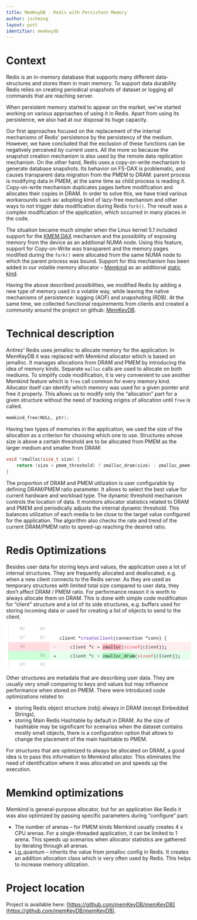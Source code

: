 ```yaml
---
title: MemKeyDB - Redis with Persistent Memory
author: jschmieg
layout: post
identifier: memkeydb
---
```



# Context

Redis is an in-memory database that supports many different data-structures and stores them in main memory. To support data durability Redis relies on creating periodical snapshots of dataset or logging all commands that are reaching server.

When persistent memory started to appear on the market, we've started working on various approaches of using it in Redis. Apart from using its persistence, we also had at our disposal its huge capacity.

Our first approaches focused on the replacement of the internal mechanisms of Redis' persistence by the persistency of the medium. However, we have concluded that the exclusion of these functions can be negatively perceived by current users. All the more so because the snapshot creation mechanism is also used by the remote data replication mechanism. On the other hand, Redis uses a copy-on-write mechanism to generate database snapshots. Its behavior on FS-DAX is problematic, and causes transparent data migration from the PMEM to DRAM: parent process is modifying data in PMEM, at the same time as child process is reading it. Copy-on-write mechanism duplicates pages before modification and allocates their copies in DRAM. In order to solve this, we have tried various workarounds such as: adopting kind of lazy-free mechanism and other ways to not trigger data modification during Redis `fork()`. The result was a complex modification of the application, which occurred in many places in the code.

The situation became much simpler when the Linux kernel 5.1 included support for the [KMEM DAX](https://patchwork.kernel.org/cover/10829019/) mechanism and the possibility of exposing memory from the device as an additional NUMA node. Using this feature, support for Copy-on-Write was transparent and the memory pages modified during the `fork()` were allocated from the same NUMA node to which the parent process was bound. Support for this mechanism has been added in our volatile memory allocator – [Memkind](https://pmem.io/2020/01/20/libmemkind.html) as an additional [static kind](https://pmem.io/2020/01/20/memkind-dax-kmem.html).

Having the above described possibilities, we modified Redis by adding a new type of memory used in a volatile way, while leaving the native mechanisms of persistence: logging (AOF) and snapshoting (RDB). At the same time, we collected functional requirements from clients and created a community around the project on github: [MemKeyDB](https://github.com/memKeyDB/memKeyDB).

# Technical description

Antirez’ Redis uses jemalloc to allocate memory for the application. In MemKeyDB it was replaced with Memkind allocator which is based on jemalloc. It manages allocations from DRAM and PMEM by introducing the idea of memory kinds. Separate `malloc` calls are used to allocate on both mediums. To simplify code modification, it is very convenient to use another Memkind feature which is `free` call common for every memory kind. Allocator itself can identify which memory was used for a given pointer and free it properly. This allows us to modify only the “allocation” part for a given structure without the need of tracking origins of allocation until `free` is called.
```c
memkind_free(NULL, ptr);
```
Having two types of memories in the application, we used the size of the allocation as a criterion for choosing which one to use. Structures whose size is above a certain threshold are to be allocated from PMEM as the larger medium and smaller from DRAM:
```c
void *zmalloc(size_t size) {
    return (size < pmem_threshold) ? zmalloc_dram(size) : zmalloc_pmem(size);
}
```
The proportion of DRAM and PMEM utilization is user configurable by defining DRAM/PMEM ratio parameter. It allows to select the best value for current hardware and workload type. The dynamic threshold mechanism controls the location of data. It monitors allocator statistics related to DRAM and PMEM and periodically adjusts the internal dynamic threshold. This balances utilization of each media to be close to the target value configured for the application. The algorithm also checks the rate and trend of the current DRAM/PMEM ratio to speed-up reaching the desired ratio.

# Redis Optimizations

Besides user data for storing keys and values, the application uses a lot of internal structures. They are frequently allocated and deallocated, e.g. when a new client connects to the Redis server. As they are used as temporary structures with limited total size compared to user data, they don’t affect DRAM / PMEM ratio. For performance reason it is worth to always allocate them on DRAM. This is done with simple code modification for “client” structure and a lot of its side structures, e.g. buffers used for storing incoming data or used for creating a list of objects to send to the client.

![Client optimization](/assets/memkeydb_client.png)

Other structures are metadata that are describing user data. They are usually very small comparing to keys and values but may influence performance when stored on PMEM. There were introduced code optimizations related to:
* storing Redis object structure (robj) always in DRAM (except Embedded Strings),
* storing Main Redis Hashtable by default in DRAM. As the size of hashtable may be significant for scenarios when the dataset contains mostly small objects, there is a configuration option that allows to change the placement of the main hashtable to PMEM.

For structures that are optimized to always be allocated on DRAM, a good idea is to pass this information to Memkind allocator. This eliminates the need of identification where it was allocated on and speeds up the execution.

# Memkind optimizations

Memkind is general-purpose allocator, but for an application like Redis it was also optimized by passing specific parameters during “configure” part:
* The number of arenas – for PMEM kinds Memkind usually creates 4 x CPU arenas. For a single-threaded application, it can be limited to 1 arena. This speeds up scenarios when allocator statistics are gathered by iterating through all arenas.
* Lg_quantum – inherits the value from jemalloc config in Redis. It creates an addition allocation class which is very often used by Redis. This helps to increase memory utilization.

# Project location

Project is available here:
[https://github.com/memKeyDB/memKeyDB](https://github.com/memKeyDB/memKeyDB).

